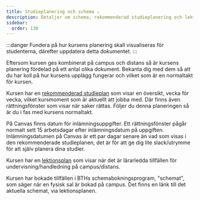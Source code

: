 ```yaml
---
title: Studieplanering och schema ⚠️
description: Detaljer om schema, rekommenderad studieplanering och lektionsplan.
sidebar:
  order: 130
---
```


:::danger
Fundera på hur kursens planering skall visualiseras för studenterna, därefter uppdatera detta dokumentet.
:::

Eftersom kursen ges kombinerat på campus och distans så är kursens planering fördelad på ett antal olika dokument. Bekanta dig med dem så att du har koll på hur kursens upplägg fungerar och vilket som är en normaltakt för kursen.

Kursen har en [rekommenderad studieplan](https://docs.google.com/spreadsheets/d/1TqqJzgdR0QayB5OmxhTbkFod1XgitcCOZkhdvwp2Ukk/edit?gid=1260617726#gid=1260617726) som visar en översikt, vecka för vecka, vilket kursmoment som är aktuellt att jobba med. Där finns även rättningsfönster som visar när saker rättas. Följer du denna planeringen så är du i fas med kursens normaltakt.

På Canvas finns datum för inlämningsuppgifter. Ett rättningsfönster pågår normalt sett 15 arbetsdagar efter inlämningsdatum på uppgiften. Inlämningsdatumen på Canvas är ett par dagar senare än vad som visas i den rekommenderade studieplanen, det är för att ge dig lite slack/utrymme för att själv planera dina studier.

Kursen har en [lektionsplan](https://docs.google.com/spreadsheets/d/1ujKlHuPr7Ec1Iz4WmKONKfAzixk1hWHT7IWYFZ7b35c/edit?gid=1091059811#gid=1091059811) som visar när det är lärarledda tillfällen för undervisning/handledning på campus/distans.

Kursen har bokade tillfällen i BTHs schemabokningsprogram, "schemat", som säger när en fysisk sal är bokad på campus. Det finns en länk till det aktuella schemat, via lektionsplanen.
